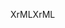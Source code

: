<span data-ttu-id="2f549-101">XrML</span><span class="sxs-lookup"><span data-stu-id="2f549-101">XrML</span></span>